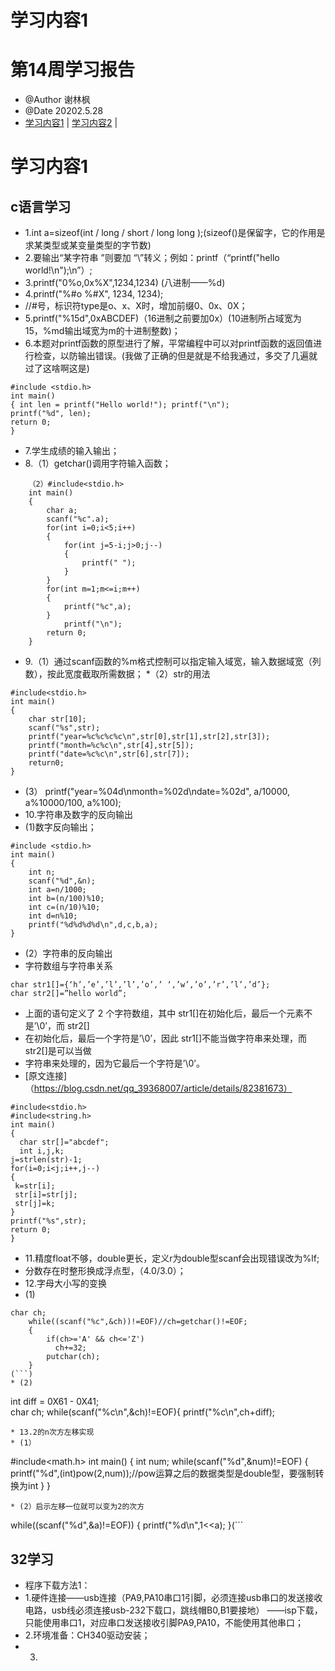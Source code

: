 # <a id='1'>学习内容1</a>
# 第14周学习报告  
* @Author 谢林枫
* @Date 20202.5.28
* [学习内容1](#1) | [学习内容2](#2) | 

# <a id='1'>学习内容1</a>
## c语言学习
* 1.int a=sizeof(int / long / short / long long );(sizeof()是保留字，它的作用是求某类型或某变量类型的字节数)
* 2.要输出“某字符串 ”则要加 “\”转义；例如：printf（“printf(\"hello world!\\n\");\n”）;
* 3.printf("0%o,0x%X",1234,1234)  (八进制——%d)
* 4.printf("%#o %#X", 1234, 1234);
* //#号，标识符type是o、x、X时，增加前缀0、0x、0X；
* 5.printf("%15d",0xABCDEF)（16进制之前要加0x）(10进制所占域宽为15，%md输出域宽为m的十进制整数)；
* 6.本题对printf函数的原型进行了解，平常编程中可以对printf函数的返回值进行检查，以防输出错误。(我做了正确的但是就是不给我通过，多交了几遍就过了这啥啊这是)

```
#include <stdio.h>
int main()
{ int len = printf("Hello world!"); printf("\n");
printf("%d", len);
return 0; 
}
```

* 7.学生成绩的输入输出；
* 8.（1）getchar()调用字符输入函数；


```
    （2）#include<stdio.h>
    int main()
    {
        char a;
        scanf("%c".a);
        for(int i=0;i<5;i++)
        {
            for(int j=5-i;j>0;j--)
            {
                printf(" ");
            }
        }
        for(int m=1;m<=i;m++)
        {
            printf("%c",a);
        }
            printf("\n");
        return 0;
    }
```


* 9.（1）通过scanf函数的%m格式控制可以指定输入域宽，输入数据域宽（列数），按此宽度截取所需数据；
*（2）str的用法

```
#include<stdio.h>
int main()
{
    char str[10];
    scanf("%s",str);
    printf("year=%c%c%c%c\n",str[0],str[1],str[2],str[3]);
    printf("month=%c%c\n",str[4],str[5]);
    printf("date=%c%c\n",str[6],str[7]);
    return0;
} 
```

* (3） printf("year=%04d\nmonth=%02d\ndate=%02d", a/10000, a%10000/100, a%100);
* 10.字符串及数字的反向输出
* (1)数字反向输出；

```
#include <stdio.h>
int main()
{
    int n;
    scanf("%d",&n);
    int a=n/1000;
    int b=(n/100)%10;
    int c=(n/10)%10;
    int d=n%10;
    printf("%d%d%d%d\n",d,c,b,a);
}
```

* (2）字符串的反向输出
* 字符数组与字符串关系

```
char str1[]={‘h’,’e’,’l’,’l’,’o’,’ ‘,’w’,’o’,’r’,’l’,’d’};
char str2[]=”hello world”;
```

* 上面的语句定义了 2 个字符数组，其中 str1[]在初始化后，最后一个元素不是’\0’，而 str2[]
* 在初始化后，最后一个字符是’\0’，因此 str1[]不能当做字符串来处理，而 str2[]是可以当做
* 字符串来处理的，因为它最后一个字符是’\0’。
* [原文连接]（https://blog.csdn.net/qq_39368007/article/details/82381673）
```
#include<stdio.h>
#include<string.h>
int main()
{
  char str[]="abcdef";
  int i,j,k;
j=strlen(str)-1;
for(i=0;i<j;i++,j--)
{
 k=str[i];
 str[i]=str[j];
 str[j]=k;
}
printf("%s",str);
return 0;
}
```
* 11.精度float不够，double更长，定义r为double型scanf会出现错误改为%lf;
* 分数存在时整形换成浮点型，（4.0/3.0）；
* 12.字母大小写的变换
* (1)

```
char ch;
    while((scanf("%c",&ch))!=EOF)//ch=getchar()!=EOF;
    {
        if(ch>='A' && ch<='Z')
          ch+=32;
        putchar(ch);
    }
(```)
* (2)
```
int diff = 0X61 - 0X41;  
    char ch;
    while(scanf("%c\n",&ch)!=EOF){
        printf("%c\n",ch+diff);
 ```
* 13.2的n次方左移实现
* (1）
```
#include<math.h>
int main()
{
 int  num;
while(scanf("%d",&num)!=EOF)
{
  printf("%d",(int)pow(2,num));//pow运算之后的数据类型是double型，要强制转换为int
}
}
```
* (2）启示左移一位就可以变为2的次方
```
while((scanf("%d",&a)!=EOF))
{
printf("%d\n",1<<a);
}(```

## 32学习
* 程序下载方法1：
* 1.硬件连接——usb连接（PA9,PA10串口1引脚，必须连接usb串口的发送接收电路，usb线必须连接usb-232下载口，跳线帽B0,B1要接地）
——isp下载，只能使用串口1，对应串口发送接收引脚PA9,PA10，不能使用其他串口；
* 2.环境准备：CH340驱动安装；
* 3.


